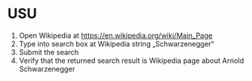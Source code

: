 # USU
1) Open Wikipedia at https://en.wikipedia.org/wiki/Main_Page
2) Type into search box at Wikipedia string „Schwarzenegger“
3) Submit the search
4) Verify that the returned search result is Wikipedia page about Arnold Schwarzenegger
